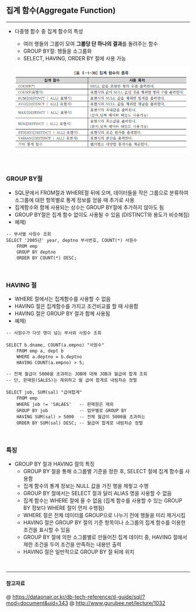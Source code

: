 ## 집계 함수(Aggregate Function)
---
- 다중행 함수 중 집계 함수의 특성 
  - 여러 행들의 그룹이 모여 **그룹당 단 하나의 결과**를 돌려주는 함수 
  - GROUP BY절: 행들을 소그룹화 
  - SELECT, HAVING, ORDER BY 절에 사용 가능 
  
  ![](./img/집계함수.png)

<br>

### GROUP BY절 
- SQL문에서 FROM절과 WHERE절 뒤에 오며, 데이터들을 작은 그룹으로 분류하여 소그룹에 대한 항목별로 통계 정보를 얻을 때 추가로 사용 
- 집계함수와 함께 사용되는 상수는 GROUP BY절에 추가하지 않아도 됨 
- GROUP BY절은 집계 함수 없이도 사용될 수 있음 (DISTINCT와 용도가 비슷해짐)
- 예제)
  
```MySQL
-- 부서별 사원수 조회
SELECT '2005년' year, deptno 부서번호, COUNT(*) 사원수 
    FROM emp
    GROUP BY deptno
    ORDER BY COUNT(*) DESC;
```

<br>

### HAVING 절 
- WHERE 절에서는 집계함수를 사용할 수 없음 
- HAVING 절은 집계함수를 가지고 조건비교를 할 때 사용함 
- HAVING 절은 GROUP BY 절과 함께 사용됨 
- 예제)

```MySQL
-- 사원수가 다섯 명이 넘는 부서와 사원수 조회

SELECT b.dname, COUNT(a.empno) "사원수"
    FROM emp a, dept b
    WHERE a.deptno = b.deptno
    HAVING COUNT(a.empno) > 5;
```

```MySQL
-- 전체 월급이 5000을 초과하는 JOB에 대해 JOB과 월급여 합계 조회 
-- 단, 판매원(SALES)는 제외하고 월 급여 합계로 내림차순 정렬

SELECT job, SUM(sal) "급여합계"
    FROM emp
    WHERE job != 'SALAES'   -- 판매원은 제외
    GROUP BY job            -- 업무별로 GROUP BY
    HAVING SUM(sal) > 5000  -- 전체 월급이 5000을 초과하는 
    ORDER BY SUM(sal) DESC; -- 월급여 합계로 내림차순 정렬
```

<br>

### 특징 
- GROUP BY 절과 HAVING 절의 특징 
  - GROUP BY 절을 통해 소그룹별 기준을 정한 후, SELECT 절에 집계 함수를 사용함
  - 집계 함수의 통계 정보는 NULL 값을 가진 행을 제욓고 수행 
  - GROUP BY 절에서는 SELECT 절과 달리 ALIAS 명을 사용할 수 없음
  - 집계 함수는 WHERE 절에 올 수 없음 (집계 함수를 사용할 수 있는 GROUP BY 정보다 WHERE 절이 먼저 수행됨)
  - WHERE 절은 전체 데이터를 GROUP으로 나누기 전에 행들을 미리 제거시킴 
  - HAVING 절은 GROUP BY 절의 기준 항목이나 소그룹의 집계 함수를 이용한 조건을 표시할 수 있음
  - GROUP BY 절에 의한 소그룹별로 만들어진 집계 데이터 중, HAVING 절에서 제한 조건을 두어 조건을 만족하는 내용만 출력 
  - HAVING 절은 일반적으로 GROUP BY 절 뒤에 위치 

<br>

---
#### 참고자료
@ https://dataonair.or.kr/db-tech-reference/d-guide/sql/?mod=document&uid=343
@ http://www.gurubee.net/lecture/1032